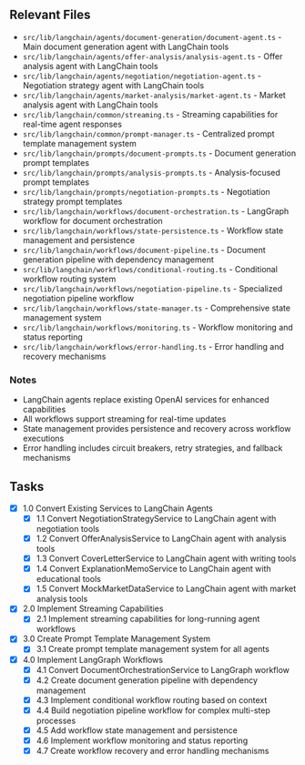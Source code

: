 ## Relevant Files

- `src/lib/langchain/agents/document-generation/document-agent.ts` - Main document generation agent with LangChain tools
- `src/lib/langchain/agents/offer-analysis/analysis-agent.ts` - Offer analysis agent with LangChain tools  
- `src/lib/langchain/agents/negotiation/negotiation-agent.ts` - Negotiation strategy agent with LangChain tools
- `src/lib/langchain/agents/market-analysis/market-agent.ts` - Market analysis agent with LangChain tools
- `src/lib/langchain/common/streaming.ts` - Streaming capabilities for real-time agent responses
- `src/lib/langchain/common/prompt-manager.ts` - Centralized prompt template management system
- `src/lib/langchain/prompts/document-prompts.ts` - Document generation prompt templates
- `src/lib/langchain/prompts/analysis-prompts.ts` - Analysis-focused prompt templates
- `src/lib/langchain/prompts/negotiation-prompts.ts` - Negotiation strategy prompt templates
- `src/lib/langchain/workflows/document-orchestration.ts` - LangGraph workflow for document orchestration
- `src/lib/langchain/workflows/state-persistence.ts` - Workflow state management and persistence
- `src/lib/langchain/workflows/document-pipeline.ts` - Document generation pipeline with dependency management
- `src/lib/langchain/workflows/conditional-routing.ts` - Conditional workflow routing system
- `src/lib/langchain/workflows/negotiation-pipeline.ts` - Specialized negotiation pipeline workflow
- `src/lib/langchain/workflows/state-manager.ts` - Comprehensive state management system
- `src/lib/langchain/workflows/monitoring.ts` - Workflow monitoring and status reporting
- `src/lib/langchain/workflows/error-handling.ts` - Error handling and recovery mechanisms

### Notes

- LangChain agents replace existing OpenAI services for enhanced capabilities
- All workflows support streaming for real-time updates
- State management provides persistence and recovery across workflow executions
- Error handling includes circuit breakers, retry strategies, and fallback mechanisms

## Tasks

- [x] 1.0 Convert Existing Services to LangChain Agents
  - [x] 1.1 Convert NegotiationStrategyService to LangChain agent with negotiation tools
  - [x] 1.2 Convert OfferAnalysisService to LangChain agent with analysis tools
  - [x] 1.3 Convert CoverLetterService to LangChain agent with writing tools
  - [x] 1.4 Convert ExplanationMemoService to LangChain agent with educational tools
  - [x] 1.5 Convert MockMarketDataService to LangChain agent with market analysis tools
- [x] 2.0 Implement Streaming Capabilities
  - [x] 2.1 Implement streaming capabilities for long-running agent workflows
- [x] 3.0 Create Prompt Template Management System
  - [x] 3.1 Create prompt template management system for all agents
- [x] 4.0 Implement LangGraph Workflows
  - [x] 4.1 Convert DocumentOrchestrationService to LangGraph workflow
  - [x] 4.2 Create document generation pipeline with dependency management
  - [x] 4.3 Implement conditional workflow routing based on context
  - [x] 4.4 Build negotiation pipeline workflow for complex multi-step processes
  - [x] 4.5 Add workflow state management and persistence
  - [x] 4.6 Implement workflow monitoring and status reporting
  - [x] 4.7 Create workflow recovery and error handling mechanisms 